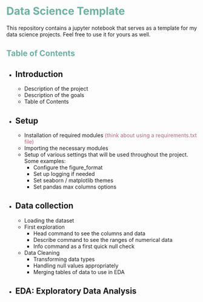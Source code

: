# <span style="color:#69b3a2"> Data Science Template </span>

This repository contains a jupyter notebook that serves as a template for my data science projects. Feel free to use it for yours as well.

## <b style="color:#69b3a2"> Table of Contents </b>

- Introduction
  -
  - Description of the project
  - Description of the goals
  - Table of Contents

- Setup
  -
  - Installation of required modules <span style="color:#B3697A">(think about using a requirements.txt file)</span>
  - Importing the necessary modules
  - Setup of various settings that will be used throughout the project. Some examples:
    - Configure the figure_format
    - Set up logging if needed
    - Set seaborn / matplotlib themes
    - Set pandas max columns options

- Data collection
  -
  - Loading the dataset
  - First exploration
    - Head command to see the columns and data
    - Describe command to see the ranges of numerical data
    - Info command as a first quick null check
  - Data Cleaning
    - Transforming data types
    - Handling null values appropriately
    - Merging tables of data to use in EDA

- EDA: Exploratory Data Analysis
  -

